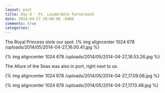 ```yaml
---
layout: post
title: Day 9 - Ft. Lauderdale Turnaround
date: 2014-04-27 20:00:00 -0400
comments: true
categories: 
---
```

The Royal Princess stole our spot.
{% img aligncenter 1024 678 /uploads/2014/05/2014-04-27_16.00.41.jpg %}

{% img aligncenter 1024 678 /uploads/2014/05/2014-04-27_16.53.26.jpg %}

The Allure of the Seas was also in port, right next to us.

{% img aligncenter 1024 678 /uploads/2014/05/2014-04-27_17.09.08.jpg %}

{% img aligncenter 1024 678 /uploads/2014/05/2014-04-27_17.13.48.jpg %}
